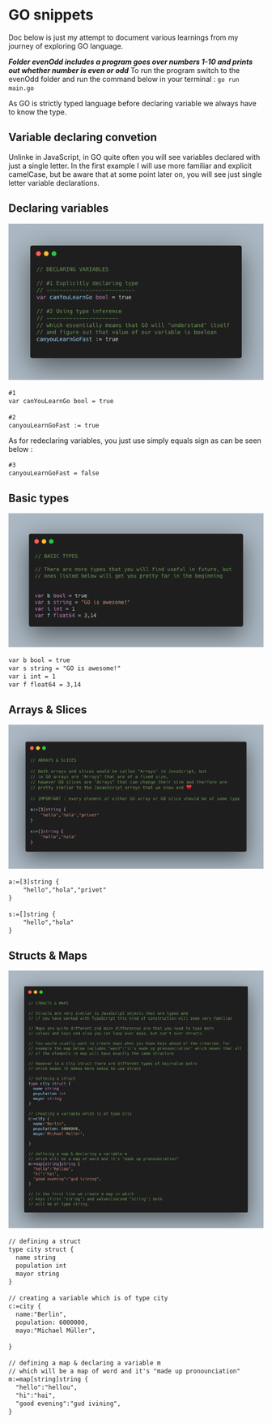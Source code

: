 # GO snippets

Doc below is just my attempt to document various learnings
from my journey of exploring GO language.

**_Folder evenOdd includes a program goes over numbers 1-10 and prints out whether number is even or odd_**
To run the program switch to the evenOdd folder and run the command below in your terminal :
`go run main.go`

As GO is strictly typed language before declaring variable
we always have to know the type.

## Variable declaring convetion

Unlinke in JavaScript, in GO quite often you will see variables declared with just a single
letter. In the first example I will use more familiar and explicit camelCase, but
be aware that at some point later on, you will see just single letter variable declarations.

## Declaring variables

![Declaring var](./assets/declaringVars.png)

```
#1
var canYouLearnGo bool = true

#2
canyouLearnGoFast := true

```

As for redeclaring variables, you just use simply equals sign as can be seen below :

```
#3
canyouLearnGoFast = false
```

## Basic types

![Basic types](./assets/basicTypes.png)

```
var b bool = true
var s string = "GO is awesome!"
var i int = 1
var f float64 = 3,14
```

## Arrays & Slices

![Arrays & Slices](./assets/arraysSlices.png)

```
a:=[3]string {
	"hello","hola","privet"
}

s:=[]string {
	"hello","hola"
}
```

## Structs & Maps

![Structs & Maps](./assets/structsMaps.png)

```
// defining a struct
type city struct {
  name string
  population int
  mayor string
}

// creating a variable which is of type city
c:=city {
  name:"Berlin",
  population: 6000000,
  mayo:"Michael Müller",

}

// defining a map & declaring a variable m
// which will be a map of word and it's "made up pronounciation"
m:=map[string]string {
  "hello":"hellou",
  "hi":"hai",
  "good evening":"gud ivining",
}
```
